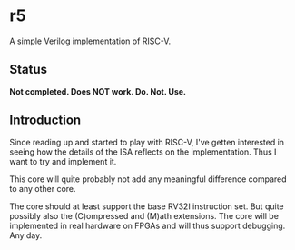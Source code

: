 # r5
A simple Verilog implementation of RISC-V.


## Status
**Not completed. Does NOT work. Do. Not. Use.**


## Introduction
Since reading up and started to play with RISC-V, I've getten interested
in seeing how the details of the ISA reflects on the
implementation. Thus I want to try and implement it.

This core will quite probably not add any meaningful difference compared
to any other core.

The core should at least support the base RV32I instruction set. But
quite possibly also the (C)ompressed and (M)ath extensions. The core
will be implemented in real hardware on FPGAs and will thus support
debugging. Any day.
